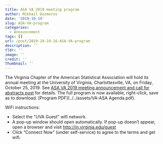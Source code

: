 ```yaml
---
title: ASA VA 2019 meeting program
author: Mikhail Dozmorov
date: '2019-10-19'
slug: ASA-VA-program
categories:
  - Announcement
tags: []
url: /post/2019-10-19-16-ASA-VA-program
description: ''
tldr: ''
image: ''
credit: ''
thumbnail: ''
---
```



The Virginia Chapter of the American Statistical Association will hold its annual meeting at the University of Virginia, Charlottesville, VA, on Friday, October 25, 2019. See [ASA VA 2019 meeting announcement and call for abstracts post](../2019-09-16-asa-va-meeting/) for details. The full program is now available, right-click, save as to download.  [Program PDF](../../assets/VA-ASA Agenda.pdf). 

WiFi instructions:

- Select the "UVA Guest" wifi network.
- A pop-up window should open automatically. If pop-up doesn’t appear, open a browser and visit http://in.virginia.edu/guest
- Click “Connect Now” (under self-service) to agree to the terms and get wifi.